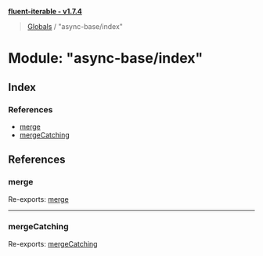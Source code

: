 **[fluent-iterable - v1.7.4](../README.md)**

> [Globals](../README.md) / "async-base/index"

# Module: "async-base/index"

## Index

### References

* [merge](_async_base_index_.md#merge)
* [mergeCatching](_async_base_index_.md#mergecatching)

## References

### merge

Re-exports: [merge](_async_base_merge_.md#merge)

___

### mergeCatching

Re-exports: [mergeCatching](_async_base_merge_catching_.md#mergecatching)
